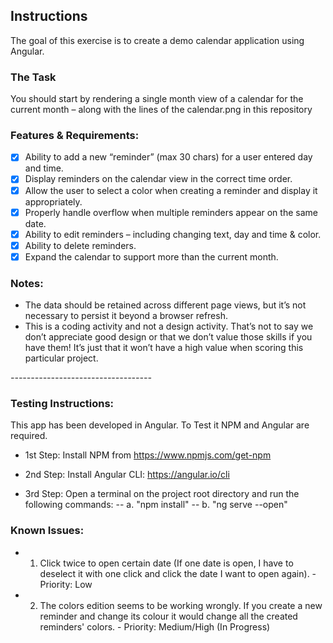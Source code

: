 ﻿## Instructions

The goal of this exercise is to create a demo calendar application using Angular.

### The Task

You should start by rendering a single month view of a calendar for the current month – along with the lines of the calendar.png in this repository

### Features & Requirements:

- [x] Ability to add a new “reminder” (max 30 chars) for a user entered day and time.
- [x] Display reminders on the calendar view in the correct time order.
- [x] Allow the user to select a color when creating a reminder and display it appropriately.
- [x] Properly handle overflow when multiple reminders appear on the same date.
- [x] Ability to edit reminders – including changing text, day and time & color.
- [x] Ability to delete reminders.
- [x] Expand the calendar to support more than the current month.

### Notes:

* The data should be retained across different page views, but it’s not necessary to persist it beyond a browser refresh.
* This is a coding activity and not a design activity. That’s not to say we don’t appreciate good design or that we don’t value those skills if you have them! It’s just that it won’t have a high value when scoring this particular project.

*-----------------------------------*

### Testing Instructions:

This app has been developed in Angular. To Test it NPM and Angular are required.

- 1st Step: Install NPM from https://www.npmjs.com/get-npm

- 2nd Step: Install Angular CLI: https://angular.io/cli

- 3rd Step: Open a terminal on the project root directory and run the following commands: 
-- a. "npm install" 
-- b. "ng serve --open"

### Known Issues:

- 1) Click twice to open certain date (If one date is open, I have to deselect it with one click and click the date I want to open again). - Priority: Low
- 2) The colors edition seems to be working wrongly. If you create a new reminder and change its colour it would change all the created reminders' colors. - Priority: Medium/High (In Progress)
